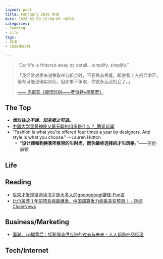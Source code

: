 ```yaml
---
layout: post
title: February 2020 月读
date: 2020-02-09 19:04:00 +0800
categories:
- Reading
- Life
tags:
- 月读
- 2020年02月

---
```


<blockquote class="blockquote-center">
<p>“Our life is frittered away by detail… simplify, simplify.”</p>
<p>「我经常对发夹说争取任何机会时，不要畏首畏尾。即使看上去机会渺茫，很有可能也确实如此，但如果不争取，你就永远没机会了。」</p>
<a href="https://v.qq.com/x/page/y0374gjii4x.html" tatget"_blank"><p>—— 杰尼亚《顿悟时刻——罗伯特•德尼罗》</p></a>
</blockquote>

## The Top

- ***悟以往之不谏，知来者之可追。***
- [中国大学里最神秘又最无聊的组织是什么？_腾讯新闻](https://new.qq.com/rain/a/20181018A10OQ3)
- "Fashion is what you're offered four times a year by designers. And style is what you choose." —Lauren Hutton
	- “**设计师每到换季所推崇的叫时尚，而你最终选择的才叫风格。**”——劳伦·赫顿


## Life


## Reading

- [后来才发现拼命读书才是大多人的goooggoogl捷径-Fun言](https://funyan.cn/p/128.html)
- [比尔盖茨 1 年前预言病毒爆发，中国超算发力病毒突变预测！ - 链闻 ChainNews](https://www.chainnews.com/articles/033188617395.htm)


## Business/Marketing

- [国潮、Lo裙背后：探秘服装供应链的过去与未来 - 人人都是产品经理](http://www.woshipm.com/it/3332434.html)



## Tech/Internet




